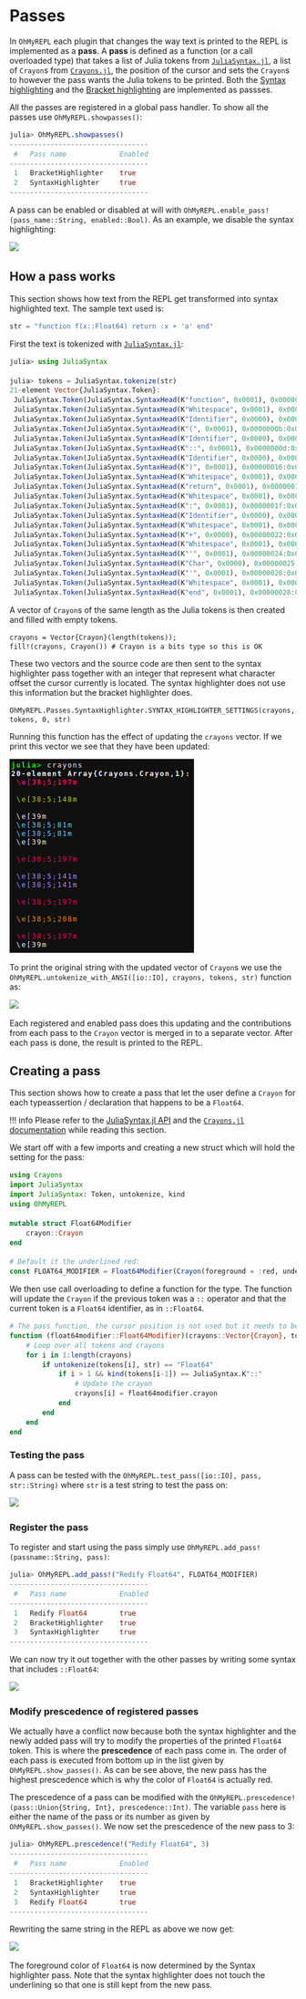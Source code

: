 # Passes

In `OhMyREPL` each plugin that changes the way text is printed to the REPL is implemented as a **pass**. A **pass** is defined as a function (or a call overloaded type) that takes a list of Julia tokens from [`JuliaSyntax.jl`](https://github.com/JuliaLang/JuliaSyntax.jl), a list of `Crayon`s from [`Crayons.jl`](https://github.com/KristofferC/Crayons.jl), the position of the cursor and sets the `Crayon`s to however the pass wants the Julia tokens to be printed. Both the [Syntax highlighting](@ref) and the [Bracket highlighting](@ref) are implemented as passses.

All the passes are registered in a global pass handler. To show all the passes use `OhMyREPL.showpasses()`:

```jl
julia> OhMyREPL.showpasses()
----------------------------------
 #   Pass name             Enabled
----------------------------------
 1   BracketHighlighter    true
 2   SyntaxHighlighter     true
----------------------------------
```

A pass can be enabled or disabled at will with `OhMyREPL.enable_pass!(pass_name::String, enabled::Bool)`. As an example, we disable the syntax highlighting:

![](disable_highlight.png)

## How a pass works

This section shows how text from the REPL get transformed into syntax highlighted text. The sample text used is:

```jl
str = "function f(x::Float64) return :x + 'a' end"
```

First the text is tokenized with [`JuliaSyntax.jl`](https://github.com/JuliaLang/JuliaSyntax.jl):

```jl
julia> using JuliaSyntax

julia> tokens = JuliaSyntax.tokenize(str)
21-element Vector{JuliaSyntax.Token}:
 JuliaSyntax.Token(JuliaSyntax.SyntaxHead(K"function", 0x0001), 0x00000001:0x00000008)
 JuliaSyntax.Token(JuliaSyntax.SyntaxHead(K"Whitespace", 0x0001), 0x00000009:0x00000009)
 JuliaSyntax.Token(JuliaSyntax.SyntaxHead(K"Identifier", 0x0000), 0x0000000a:0x0000000a)
 JuliaSyntax.Token(JuliaSyntax.SyntaxHead(K"(", 0x0001), 0x0000000b:0x0000000b)
 JuliaSyntax.Token(JuliaSyntax.SyntaxHead(K"Identifier", 0x0000), 0x0000000c:0x0000000c)
 JuliaSyntax.Token(JuliaSyntax.SyntaxHead(K"::", 0x0001), 0x0000000d:0x0000000e)
 JuliaSyntax.Token(JuliaSyntax.SyntaxHead(K"Identifier", 0x0000), 0x0000000f:0x00000015)
 JuliaSyntax.Token(JuliaSyntax.SyntaxHead(K")", 0x0001), 0x00000016:0x00000016)
 JuliaSyntax.Token(JuliaSyntax.SyntaxHead(K"Whitespace", 0x0001), 0x00000017:0x00000017)
 JuliaSyntax.Token(JuliaSyntax.SyntaxHead(K"return", 0x0001), 0x00000018:0x0000001d)
 JuliaSyntax.Token(JuliaSyntax.SyntaxHead(K"Whitespace", 0x0001), 0x0000001e:0x0000001e)
 JuliaSyntax.Token(JuliaSyntax.SyntaxHead(K":", 0x0001), 0x0000001f:0x0000001f)
 JuliaSyntax.Token(JuliaSyntax.SyntaxHead(K"Identifier", 0x0000), 0x00000020:0x00000020)
 JuliaSyntax.Token(JuliaSyntax.SyntaxHead(K"Whitespace", 0x0001), 0x00000021:0x00000021)
 JuliaSyntax.Token(JuliaSyntax.SyntaxHead(K"+", 0x0000), 0x00000022:0x00000022)
 JuliaSyntax.Token(JuliaSyntax.SyntaxHead(K"Whitespace", 0x0001), 0x00000023:0x00000023)
 JuliaSyntax.Token(JuliaSyntax.SyntaxHead(K"'", 0x0001), 0x00000024:0x00000024)
 JuliaSyntax.Token(JuliaSyntax.SyntaxHead(K"Char", 0x0000), 0x00000025:0x00000025)
 JuliaSyntax.Token(JuliaSyntax.SyntaxHead(K"'", 0x0001), 0x00000026:0x00000026)
 JuliaSyntax.Token(JuliaSyntax.SyntaxHead(K"Whitespace", 0x0001), 0x00000027:0x00000027)
 JuliaSyntax.Token(JuliaSyntax.SyntaxHead(K"end", 0x0001), 0x00000028:0x0000002a)
```

A vector of `Crayon`s of the same length as the Julia tokens is then created and filled  with empty tokens.

```
crayons = Vector{Crayon}(length(tokens));
fill!(crayons, Crayon()) # Crayon is a bits type so this is OK
```

These two vectors and the source code are then sent to the syntax highlighter pass together with an integer that represent what character offset the cursor currently is located. The syntax highlighter does not use this information but the bracket highlighter does.

```
OhMyREPL.Passes.SyntaxHighlighter.SYNTAX_HIGHLIGHTER_SETTINGS(crayons, tokens, 0, str)
```

Running this function has the effect of updating the `crayons` vector. If we print this vector we see that they have been updated:

![](ansitokens_after.png)

To print the original string with the updated vector of `Crayon`s we use the `OhMyREPL.untokenize_with_ANSI([io::IO], crayons, tokens, str)` function as:

![](print_ansi.png)

Each registered and enabled pass does this updating and the contributions from each pass to the `Crayon` vector is merged in to a separate vector. After each pass is done, the result is printed to the REPL.

## Creating a pass

This section shows how to create a pass that let the user define a `Crayon` for each typeassertion / declaration that happens to be a `Float64`.

!!! info
    Please refer to the [JuliaSyntax.jl API](https://github.com/JuliaLang/JuliaSyntax.jl) and the  [`Crayons.jl` documentation](https://github.com/KristofferC/Crayons.jl) while reading this section.

We start off with a few imports and creating a new struct which will hold the setting for the pass:

```jl
using Crayons
import JuliaSyntax
import JuliaSyntax: Token, untokenize, kind
using OhMyREPL

mutable struct Float64Modifier
    crayon::Crayon
end

# Default it the underlined red:
const FLOAT64_MODIFIER = Float64Modifier(Crayon(foreground = :red, underline= true))
```

We then use call overloading to define a function for the type. The function will update the `Crayon` if the previous token was a `::` operator and that the current token is a `Float64` identifier, as in `::Float64`.

```jl
# The pass function, the cursor position is not used but it needs to be given an argument
function (float64modifier::Float64Modifier)(crayons::Vector{Crayon}, tokens::Vector{Token}, cursorpos::Int, str::AbstractString)
    # Loop over all tokens and crayons
    for i in 1:length(crayons)
        if untokenize(tokens[i], str) == "Float64"
            if i > 1 && kind(tokens[i-1]) == JuliaSyntax.K"::"
                # Update the crayon
                crayons[i] = float64modifier.crayon
            end
        end
    end
end
```

### Testing the pass

A pass can be tested with the `OhMyREPL.test_pass([io::IO], pass, str::String)` where `str` is a test string to test the pass on:

![](test_pass.png)

### Register the pass

To register and start using the pass simply use `OhMyREPL.add_pass!(passname::String, pass)`:

```jl
julia> OhMyREPL.add_pass!("Redify Float64", FLOAT64_MODIFIER)
----------------------------------
 #   Pass name             Enabled
----------------------------------
 1   Redify Float64        true
 2   BracketHighlighter    true
 3   SyntaxHighlighter     true
----------------------------------
```

We can now try it out together with the other passes by writing some syntax that includes `::Float64`:

![](using_pass.png)

### Modify prescedence of registered passes

We actually have a conflict now because both the syntax highlighter and the newly added pass will try to modify the properties of the printed `Float64` token. This is where the **prescedence** of each pass come in. The order of each pass is executed from bottom up in the list given by `OhMyREPL.show_passes()`. As can be see above, the new pass has the highest prescedence which is why the color of `Float64` is actually red.

The prescedence of a pass can be modified with the `OhMyREPL.prescedence!(pass::Union{String, Int}, prescedence::Int)`. The variable `pass` here is either the name of the pass or its number as given by `OhMyREPL.show_passes()`. We now set the prescedence of the new pass to 3:

```jl
julia> OhMyREPL.prescedence!("Redify Float64", 3)
----------------------------------
 #   Pass name             Enabled
----------------------------------
 1   BracketHighlighter    true
 2   SyntaxHighlighter     true
 3   Redify Float64        true
----------------------------------
```

Rewriting the same string in the REPL as above we now get:

![](lower_presc.png)

The foreground color of `Float64` is now determined by the Syntax highlighter pass. Note that the syntax highlighter does not touch the underlining so that one is still kept from the new pass.
